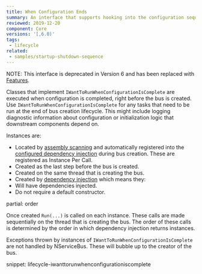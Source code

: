 ```yaml
---
title: When Configuration Ends
summary: An interface that supports hooking into the configuration sequence of NServiceBus.
reviewed: 2019-12-20
component: Core
versions: '[,6.0)'
tags:
 - lifecycle
related:
 - samples/startup-shutdown-sequence
---
```


NOTE: This interface is deprecated in Version 6 and has been replaced with [Features](/nservicebus/pipeline/features.md).

Classes that implement `IWantToRunWhenConfigurationIsComplete` are executed when configuration is completed, right before the bus is created. Use `IWantToRunWhenConfigurationIsComplete` for any tasks that need to be run at the end of bus creation lifecycle. This might include logging diagnostic information about configuration or initialization logic that downstream components depend on.


Instances are:

 * Located by [assembly scanning](/nservicebus/hosting/assembly-scanning.md) and automatically registered into the [configured dependency injection](/nservicebus/dependency-injection/) during bus creation. These are registered as Instance Per Call.
 * Created as the last step before the bus is created.
 * Created on the same thread that is creating the bus.
 * Created by [dependency injection](/nservicebus/dependency-injection/) which means they:
  * Will have dependencies injected.
  * Do not require a default constructor.

partial: order

Once created `Run(...)` is called on each instance. These calls are made sequentially on the thread that is creating the bus. The order of these calls is determined by the order in which dependency injection returns instances.

Exceptions thrown by instances of `IWantToRunWhenConfigurationIsComplete` are not handled by NServiceBus. These will bubble up to the creator of the bus.

snippet: lifecycle-iwanttorunwhenconfigurationiscomplete
